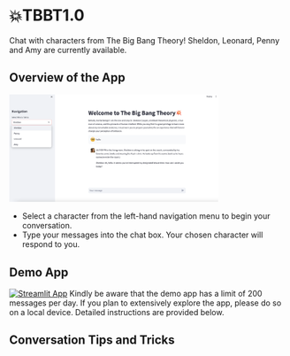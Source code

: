 # 💥TBBT1.0
Chat with characters from The Big Bang Theory! Sheldon, Leonard, Penny and Amy are currently available.

## Overview of the App

<img src="app.png" width="75%">

-  Select a character from the left-hand navigation menu to begin your conversation.
-  Type your messages into the chat box. Your chosen character will respond to you.

## Demo App

[![Streamlit App](https://static.streamlit.io/badges/streamlit_badge_black_white.svg)](https://talktotbbt10.streamlit.app/)
Kindly be aware that the demo app has a limit of 200 messages per day. If you plan to extensively explore the app, please do so on a local device. Detailed instructions are provided below.

## Conversation Tips and Tricks
